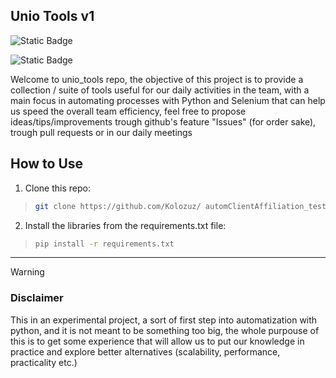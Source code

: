 ## Unio Tools v1

![Static Badge](https://img.shields.io/badge/version-v1-green)

![Static Badge](https://img.shields.io/badge/DevTeam-seti-red?style=for-the-badge&logo=github)

Welcome to unio_tools repo, 
the objective of this project is to provide a collection / suite of tools useful for our daily activities in the team, with a main focus in automating processes with Python and Selenium that can help us speed the overall team efficiency, feel free to propose ideas/tips/improvements trough github's feature "Issues" (for order sake), trough pull requests or in our daily meetings

## How to Use

1. Clone this repo:

> ```sh
> git clone https://github.com/Kolozuz/ automClientAffiliation_test
> ```

2. Install the libraries from the requirements.txt file:

> ```sh
> pip install -r requirements.txt
> ```

---

> [!WARNING]
> ### Disclaimer
> This in an experimental project, a sort of first step into automatization with python, and it is not meant to be something too big, the whole purpouse of this is to get some experience that will allow us to put our knowledge in practice and explore better alternatives (scalability, performance, practicality etc.)
